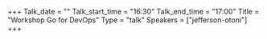 +++
Talk_date = ""
Talk_start_time = "16:30"
Talk_end_time = "17:00"
Title = "Workshop Go for DevOps"
Type = "talk"
Speakers = ["jefferson-otoni"]
+++


